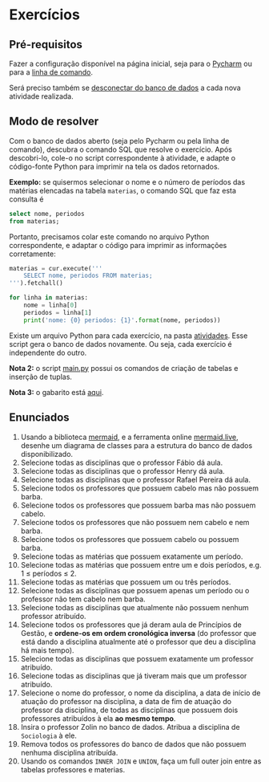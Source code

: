 # Exercícios

## Pré-requisitos

Fazer a configuração disponível na página inicial, seja para o [Pycharm](../README.md#configurando-no-Pycharm) ou
para a [linha de comando](../README.md#configurando-pela-linha-de-comando).

Será preciso também se [desconectar do banco de dados](../README.md#deletando-o-banco-de-dados) a cada nova atividade 
realizada.

## Modo de resolver

Com o banco de dados aberto (seja pelo Pycharm ou pela linha de comando), descubra o comando SQL que resolve o exercício.
Após descobri-lo, cole-o no script correspondente à atividade, e adapte o código-fonte Python para imprimir na tela os
dados retornados.

**Exemplo:** se quisermos selecionar o nome e o número de períodos das matérias elencadas na tabela `materias`, o 
comando SQL que faz esta consulta é

```sql
select nome, periodos
from materias;
```

Portanto, precisamos colar este comando no arquivo Python correspondente, e adaptar o código para imprimir as 
informações corretamente:

```python
materias = cur.execute('''
    SELECT nome, periodos FROM materias;
''').fetchall()

for linha in materias:
    nome = linha[0]
    periodos = linha[1]
    print('nome: {0} periodos: {1}'.format(nome, periodos))
```

Existe um arquivo Python para cada exercício, na pasta [atividades](.). Esse script gera o banco de dados 
novamente. Ou seja, cada exercício é independente do outro.

**Nota 2:** o script [main.py](main.py) possui os comandos de criação de tabelas e inserção de tuplas. 
                                   
**Nota 3:** o gabarito está [aqui](gabarito.md).

## Enunciados

1. Usando a biblioteca [mermaid](https://mermaid-js.github.io/mermaid/#/), e a ferramenta online 
   [mermaid.live](https://mermaid.live), desenhe um diagrama de classes para a estrutura do banco de dados 
   disponibilizado.
2. Selecione todas as disciplinas que o professor Fábio dá aula.
3. Selecione todas as disciplinas que o professor Henry dá aula.
4. Selecione todas as disciplinas que o professor Rafael Pereira dá aula.
5. Selecione todos os professores que possuem cabelo mas não possuem barba.
6. Selecione todos os professores que possuem barba mas não possuem cabelo.
7. Selecione todos os professores que não possuem nem cabelo e nem barba.
8. Selecione todos os professores que possuem cabelo ou possuem barba.
9. Selecione todas as matérias que possuem exatamente um período.
10. Selecione todas as matérias que possuem entre um e dois períodos, e.g. 1 ≤ períodos ≤ 2.
11. Selecione todas as matérias que possuem um ou três períodos.
12. Selecione todas as disciplinas que possuem apenas um período ou o professor não tem cabelo nem barba.
13. Selecione todas as disciplinas que atualmente não possuem nenhum professor atribuído.
14. Selecione todos os professores que já deram aula de Princípios de Gestão, e **ordene-os em ordem cronológica 
    inversa** (do professor que está dando a disciplina atualmente até o professor que deu a disciplina há mais tempo).
15. Selecione todas as disciplinas que possuem exatamente um professor atribuído.
16. Selecione todas as disciplinas que já tiveram mais que um professor atribuído.
17. Selecione o nome do professor, o nome da disciplina, a data de início de atuação do professor na disciplina, 
    a data de fim de atuação do professor da disciplina, de todas as disciplinas que possuem dois professores atribuídos
    à ela **ao mesmo tempo**.
18. Insira o professor Zolin no banco de dados. Atribua a disciplina de `Sociologia` à ele.
19. Remova todos os professores do banco de dados que não possuem nenhuma disciplina atribuída.
20. Usando os comandos `INNER JOIN` e `UNION`, faça um full outer join entre as tabelas professores e materias.